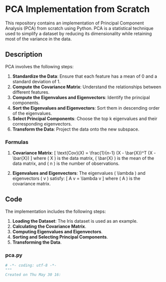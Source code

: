 # PCA Implementation from Scratch

This repository contains an implementation of Principal Component Analysis (PCA) from scratch using Python. PCA is a statistical technique used to simplify a dataset by reducing its dimensionality while retaining most of the variance in the data.

## Description

PCA involves the following steps:
1. **Standardize the Data**: Ensure that each feature has a mean of 0 and a standard deviation of 1.
2. **Compute the Covariance Matrix**: Understand the relationships between different features.
3. **Compute the Eigenvalues and Eigenvectors**: Identify the principal components.
4. **Sort the Eigenvalues and Eigenvectors**: Sort them in descending order of the eigenvalues.
5. **Select Principal Components**: Choose the top k eigenvalues and their corresponding eigenvectors.
6. **Transform the Data**: Project the data onto the new subspace.

### Formulas

1. **Covariance Matrix**:
\[ \text{Cov}(X) = \frac{1}{n-1} (X - \bar{X})^T (X - \bar{X}) \]
where \( X \) is the data matrix, \( \bar{X} \) is the mean of the data matrix, and \( n \) is the number of observations.

2. **Eigenvalues and Eigenvectors**:
The eigenvalues \( \lambda \) and eigenvectors \( v \) satisfy:
\[ A v = \lambda v \]
where \( A \) is the covariance matrix.

## Code

The implementation includes the following steps:

1. **Loading the Dataset**: The Iris dataset is used as an example.
2. **Calculating the Covariance Matrix**.
3. **Computing Eigenvalues and Eigenvectors**.
4. **Sorting and Selecting Principal Components**.
5. **Transforming the Data**.

### pca.py

```python
# -*- coding: utf-8 -*-
"""
Created on Thu May 30 16:
```

